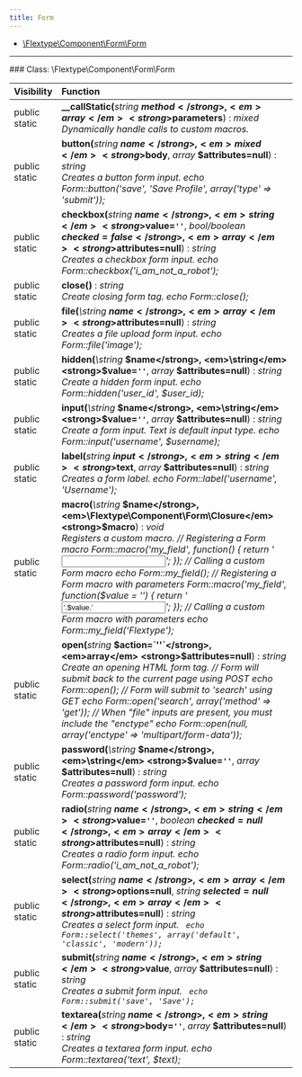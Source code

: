 ```yaml
---
title: Form
---
```


- [\Flextype\Component\Form\Form](#class-flextypecomponentformform)

<hr /><a id="class-flextypecomponentformform"></a>
### Class: \Flextype\Component\Form\Form

| Visibility | Function |
|:-----------|:---------|
| public static | <strong>__callStatic(</strong><em>string</em> <strong>$method</strong>, <em>array</em> <strong>$parameters</strong>)</strong> : <em>mixed</em><br /><em>Dynamically handle calls to custom macros.</em> |
| public static | <strong>button(</strong><em>string</em> <strong>$name</strong>, <em>mixed</em> <strong>$body</strong>, <em>array</em> <strong>$attributes=null</strong>)</strong> : <em>string</em><br /><em>Creates a button form input. echo Form::button('save', 'Save Profile', array('type' => 'submit'));</em> |
| public static | <strong>checkbox(</strong><em>string</em> <strong>$name</strong>, <em>string</em> <strong>$value=`''`</strong>, <em>bool/boolean</em> <strong>$checked=false</strong>, <em>array</em> <strong>$attributes=null</strong>)</strong> : <em>string</em><br /><em>Creates a checkbox form input. echo Form::checkbox('i_am_not_a_robot');</em> |
| public static | <strong>close()</strong> : <em>string</em><br /><em>Create closing form tag. echo Form::close();</em> |
| public static | <strong>file(</strong><em>\string</em> <strong>$name</strong>, <em>array</em> <strong>$attributes=null</strong>)</strong> : <em>string</em><br /><em>Creates a file upload form input. echo Form::file('image');</em> |
| public static | <strong>hidden(</strong><em>\string</em> <strong>$name</strong>, <em>\string</em> <strong>$value=`''`</strong>, <em>array</em> <strong>$attributes=null</strong>)</strong> : <em>string</em><br /><em>Create a hidden form input. echo Form::hidden('user_id', $user_id);</em> |
| public static | <strong>input(</strong><em>\string</em> <strong>$name</strong>, <em>\string</em> <strong>$value=`''`</strong>, <em>array</em> <strong>$attributes=null</strong>)</strong> : <em>string</em><br /><em>Create a form input. Text is default input type. echo Form::input('username', $username);</em> |
| public static | <strong>label(</strong><em>string</em> <strong>$input</strong>, <em>string</em> <strong>$text</strong>, <em>array</em> <strong>$attributes=null</strong>)</strong> : <em>string</em><br /><em>Creates a form label. echo Form::label('username', 'Username');</em> |
| public static | <strong>macro(</strong><em>\string</em> <strong>$name</strong>, <em>\Flextype\Component\Form\Closure</em> <strong>$macro</strong>)</strong> : <em>void</em><br /><em>Registers a custom macro. // Registering a Form macro Form::macro('my_field', function() { return '<input type="text" name="my_field">'; }); // Calling a custom Form macro echo Form::my_field(); // Registering a Form macro with parameters Form::macro('my_field', function($value = '') { return '<input type="text" name="my_field" value="'.$value.'">'; }); // Calling a custom Form macro with parameters echo Form::my_field('Flextype');</em> |
| public static | <strong>open(</strong><em>string</em> <strong>$action=`''`</strong>, <em>array</em> <strong>$attributes=null</strong>)</strong> : <em>string</em><br /><em>Create an opening HTML form tag. // Form will submit back to the current page using POST echo Form::open(); // Form will submit to 'search' using GET echo Form::open('search', array('method' => 'get')); // When "file" inputs are present, you must include the "enctype" echo Form::open(null, array('enctype' => 'multipart/form-data'));</em> |
| public static | <strong>password(</strong><em>\string</em> <strong>$name</strong>, <em>\string</em> <strong>$value=`''`</strong>, <em>array</em> <strong>$attributes=null</strong>)</strong> : <em>string</em><br /><em>Creates a password form input. echo Form::password('password');</em> |
| public static | <strong>radio(</strong><em>string</em> <strong>$name</strong>, <em>string</em> <strong>$value=`''`</strong>, <em>boolean</em> <strong>$checked=null</strong>, <em>array</em> <strong>$attributes=null</strong>)</strong> : <em>string</em><br /><em>Creates a radio form input. echo Form::radio('i_am_not_a_robot');</em> |
| public static | <strong>select(</strong><em>string</em> <strong>$name</strong>, <em>array</em> <strong>$options=null</strong>, <em>string</em> <strong>$selected=null</strong>, <em>array</em> <strong>$attributes=null</strong>)</strong> : <em>string</em><br /><em>Creates a select form input. <code> echo Form::select('themes', array('default', 'classic', 'modern')); </code></em> |
| public static | <strong>submit(</strong><em>string</em> <strong>$name</strong>, <em>string</em> <strong>$value</strong>, <em>array</em> <strong>$attributes=null</strong>)</strong> : <em>string</em><br /><em>Creates a submit form input. <code> echo Form::submit('save', 'Save'); </code></em> |
| public static | <strong>textarea(</strong><em>string</em> <strong>$name</strong>, <em>string</em> <strong>$body=`''`</strong>, <em>array</em> <strong>$attributes=null</strong>)</strong> : <em>string</em><br /><em>Creates a textarea form input. echo Form::textarea('text', $text);</em> |
